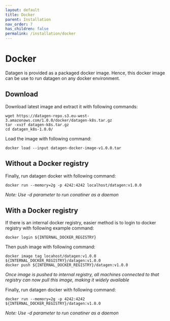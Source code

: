 ```yaml
---
layout: default
title: Docker
parent: Installation
nav_order: 7
has_children: false
permalink: /installation/docker
---
```


# Docker

Datagen is provided as a packaged docker image.
Hence, this docker image can be use to run datagen on any docker environment.

## Download 

Download latest image and extract it with following commands:

```shell
wget https://datagen-repo.s3.eu-west-3.amazonaws.com/1.0.0/docker/datagen-k8s.tar.gz
tar -xvzf datagen-k8s.tar.gz
cd datagen_k8s-1.0.0/
```

Load the image with following command:

```shell
docker load --input datagen-docker-image-v1.0.0.tar
```


## Without a Docker registry

Finally, run datagen docker with following command:

```shell
docker run --memory=2g -p 4242:4242 localhost/datagen:v1.0.0 
```

_Note: Use -d parameter to run conatiner as a daemon_


## With a Docker registry

If there is an internal docker registry, easier method is to login to docker registry with following example command:

```shell
docker login ${INTERNAL_DOCKER_REGISTRY}
```

Then push image with following command:

```shell
docker image tag locahost/datagen:v1.0.0 ${INTERNAL_DOCKER_REGISTRY}/datagen:v1.0.0
docker push ${INTERNAL_DOCKER_REGISTRY}/datagen:v1.0.0
```


_Once image is pushed to internal registry, all machines connected to that registry can now pull this image, making it widely available_

Finally, run datagen docker with following command:

```shell
docker run --memory=2g -p 4242:4242 ${INTERNAL_DOCKER_REGISTRY}/datagen:v1.0.0 
```

_Note: Use -d parameter to run conatiner as a daemon_